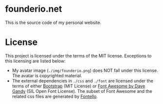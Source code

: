 # founderio.net

This is the source code of my personal website.

# License

This project is licensed under the terms of the MIT license. Exceptions to this licensing are listed below:

* My avatar image (`./img/founderio.png`) does NOT fall under this license. The avatar is copyrighted material.
* The external dependencies in `./css` and `./font` are licensed under the terms of either [Bootstrap](http://getbootstrap.com/) (MIT License) or [Font Awesome by Dave Gandy](http://fontawesome.io) (SIL Open Font License). The subset of Font Awesome and the related css files are generated by [Fontello](http://fontello.com/).
